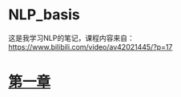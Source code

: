 # NLP_basis
这是我学习NLP的笔记，课程内容来自：https://www.bilibili.com/video/av42021445/?p=17
# [第一章](https://github.com/JackKuo666/NLP_basis/blob/master/%E7%AC%AC%E4%B8%80%E7%AB%A0.md)
